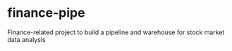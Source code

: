 # finance-pipe
Finance-related project to build a pipeline and warehouse for stock market data analysis
